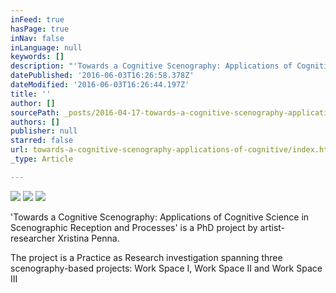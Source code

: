 ```yaml
---
inFeed: true
hasPage: true
inNav: false
inLanguage: null
keywords: []
description: "'Towards a Cognitive Scenography: Applications of Cognitive Science in Scenographic Reception and Processes' is a PhD project by artist- researcher Xristina Penna."
datePublished: '2016-06-03T16:26:58.378Z'
dateModified: '2016-06-03T16:26:44.197Z'
title: ''
author: []
sourcePath: _posts/2016-04-17-towards-a-cognitive-scenography-applications-of-cognitive.md
authors: []
publisher: null
starred: false
url: towards-a-cognitive-scenography-applications-of-cognitive/index.html
_type: Article

---
```

![](https://the-grid-user-content.s3-us-west-2.amazonaws.com/258b2b76-9038-4aa3-b7da-909230e955ae.jpg)
![](https://the-grid-user-content.s3-us-west-2.amazonaws.com/ad7267bd-12ec-493b-ae72-f716a65b35c1.jpg)
![](https://the-grid-user-content.s3-us-west-2.amazonaws.com/d53edadc-a01f-4178-b9ef-85d54adfa647.jpg)

'Towards a Cognitive Scenography: Applications of Cognitive Science in Scenographic Reception and Processes' is a PhD project by artist- researcher Xristina Penna.

The project is a Practice as Research investigation spanning three scenography-based projects: Work Space I, Work Space II and Work Space III